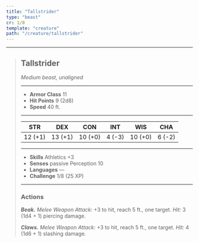 ```yaml
---
title: "Tallstrider"
type: "beast"
cr: 1/8
template: "creature"
path: "/creature/tallstrider"
---
```


___
>
> ## Tallstrider
>*Medium beast, unaligned*
> ___
>
> - **Armor Class** 11
> - **Hit Points** 9 (2d8)
> - **Speed** 40 ft.
>___
>
>|STR|DEX|CON|INT|WIS|CHA|
>|:---:|:---:|:---:|:---:|:---:|:---:|
>|12 (+1)|13 (+1)|10 (+0)|4 (-3)|10 (+0)|6 (-2)|
>___
>
> - **Skills** Athletics +3
> - **Senses** passive Perception 10
> - **Languages** —
> - **Challenge** 1/8 (25 XP)
> ___
>
>
> ### Actions
> ***Beak.*** *Melee Weapon Attack:* +3 to hit, reach 5 ft., one target. *Hit:* 3 (1d4 + 1) piercing damage.
>
> ***Claws.*** *Melee Weapon Attack:* +3 to hit, reach 5 ft., one target. *Hit:* 4 (1d6 + 1) slashing damage.
